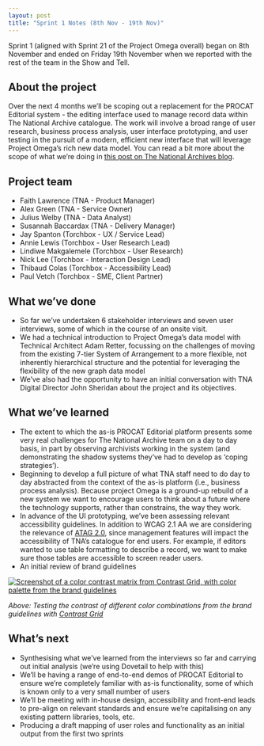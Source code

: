 ```yaml
---
layout: post
title: "Sprint 1 Notes (8th Nov - 19th Nov)"
---
```


Sprint 1 (aligned with Sprint 21 of the Project Omega overall) began on 8th November and ended on Friday 19th November when we reported with the rest of the team in the Show and Tell.

## About the project

Over the next 4 months we’ll be scoping out a replacement for the PROCAT Editorial system - the editing interface used to manage record data within The National Archive catalogue. The work will involve a broad range of user research, business process analysis, user interface prototyping, and user testing in the pursuit of a modern, efficient new interface that will leverage Project Omega’s rich new data model. You can read a bit more about the scope of what we’re doing in [this post on The National Archives blog](https://blog.nationalarchives.gov.uk/procat-evolution-designing-a-new-editorial-system/).

## Project team

- Faith Lawrence (TNA - Product Manager)
- Alex Green (TNA - Service Owner)
- Julius Welby (TNA - Data Analyst)
- Susannah Baccardax (TNA - Delivery Manager)
- Jay Spanton (Torchbox - UX / Service Lead)
- Annie Lewis (Torchbox - User Research Lead)
- Lindiwe Makgalemele (Torchbox - User Research)
- Nick Lee (Torchbox - Interaction Design Lead)
- Thibaud Colas (Torchbox - Accessibility Lead)
- Paul Vetch (Torchbox - SME, Client Partner)

## What we’ve done

- So far we’ve undertaken 6 stakeholder interviews and seven user interviews, some of which in the course of an onsite visit.
- We had a technical introduction to Project Omega’s data model with Technical Architect Adam Retter, focussing on the challenges of moving from the existing 7-tier System of Arrangement to a more flexible, not inherently hierarchical structure and the potential for leveraging the flexibility of the new graph data model
- We’ve also had the opportunity to have an initial conversation with TNA Digital Director John Sheridan about the project and its objectives.

## What we’ve learned

- The extent to which the as-is PROCAT Editorial platform presents some very real challenges for The National Archive team on a day to day basis, in part by observing archivists working in the system (and demonstrating the shadow systems they’ve had to develop as ‘coping strategies’).
- Beginning to develop a full picture of what TNA staff need to do day to day abstracted from the context of the as-is platform (i.e., business process analysis). Because project Omega is a ground-up rebuild of a new system we want to encourage users to think about a future where the technology supports, rather than constrains, the way they work.
- In advance of the UI prototyping, we’ve been assessing relevant accessibility guidelines. In addition to WCAG 2.1 AA we are considering the relevance of [ATAG 2.0](https://www.w3.org/TR/ATAG20/), since management features will impact the accessibility of TNA’s catalogue for end users. For example, if editors wanted to use table formatting to describe a record, we want to make sure those tables are accessible to screen reader users.
- An initial review of brand guidelines

[![Screenshot of a color contrast matrix from Contrast Grid, with color palette from the brand guidelines](/ctd-omega-design-documentation/blob/main/images/nationalarchives-brand-guidelines-contrast-grid.png)](https://contrast-grid.eightshapes.com/?version=1.1.0&background-colors=&foreground-colors=%23FFFFFF%0D%0A%2326262A%0D%0A%23D9D9D6%0D%0A%23F9F7E2%0D%0A%23FAD3D4%0D%0A%238C9694%0D%0A%23B2A38E%0D%0A%23F9E1BC%0D%0A%23DDE5D5&es-color-form__tile-size=compact&es-color-form__show-contrast=aaa&es-color-form__show-contrast=aa&es-color-form__show-contrast=aa18)

_Above: Testing the contrast of different color combinations from the brand guidelines with [Contrast Grid](https://contrast-grid.eightshapes.com/?version=1.1.0&background-colors=&foreground-colors=%23FFFFFF%0D%0A%2326262A%0D%0A%23D9D9D6%0D%0A%23F9F7E2%0D%0A%23FAD3D4%0D%0A%238C9694%0D%0A%23B2A38E%0D%0A%23F9E1BC%0D%0A%23DDE5D5&es-color-form__tile-size=compact&es-color-form__show-contrast=aaa&es-color-form__show-contrast=aa&es-color-form__show-contrast=aa18)_

## What’s next

- Synthesising what we’ve learned from the interviews so far and carrying out initial analysis (we’re using Dovetail to help with this)
- We’ll be having a range of end-to-end demos of PROCAT Editorial to ensure we’re completely familiar with as-is functionality, some of which is known only to a very small number of users
- We’ll be meeting with in-house design, accessibility and front-end leads to pre-align on relevant standards and ensure we’re capitalising on any existing pattern libraries, tools, etc.
- Producing a draft mapping of user roles and functionality as an initial output from the first two sprints
